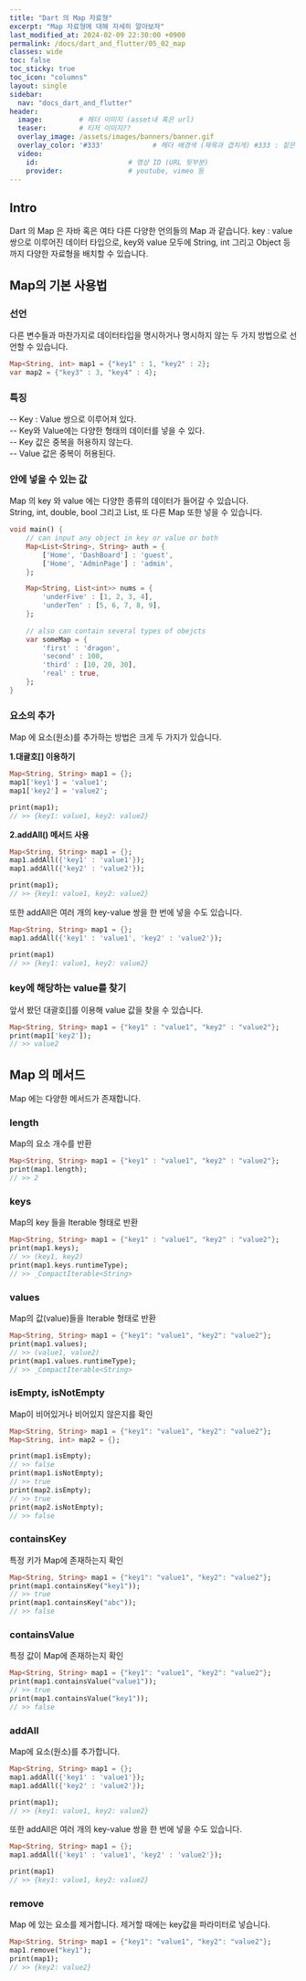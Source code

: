 ```yaml
---
title: "Dart 의 Map 자료형"
excerpt: "Map 자료형에 대해 자세히 알아보자"
last_modified_at: 2024-02-09 22:30:00 +0900
permalink: /docs/dart_and_flutter/05_02_map
classes: wide
toc: false
toc_sticky: true
toc_icon: "columns"
layout: single
sidebar:
  nav: "docs_dart_and_flutter"
header: 
  image:         # 헤더 이미지 (asset내 혹은 url)
  teaser:        # 티저 이미지??
  overlay_image: /assets/images/banners/banner.gif
  overlay_color: '#333'            # 헤더 배경색 (제목과 겹치게) #333 : 짙은 회색 (필수)
  video:
    id:                      # 영상 ID (URL 뒷부분)
    provider:                # youtube, vimeo 등
---
```




## Intro  

Dart 의 Map 은 자바 혹은 여타 다른 다양한 언의들의 Map 과 같습니다. key : value 쌍으로 이루어진 데이터 타입으로, key와 value 모두에 String, int 그리고 Object 등까지 다양한 자료형을 배치할 수 있습니다.  

## Map의 기본 사용법  

### 선언  

다른 변수들과 마찬가지로 데이터타입을 명시하거나 명시하지 않는 두 가지 방법으로 선언할 수 있습니다.  

```dart
Map<String, int> map1 = {"key1" : 1, "key2" : 2};
var map2 = {"key3" : 3, "key4" : 4};
```

### 특징  

-- Key : Value 쌍으로 이루어져 있다.  
-- Key와 Value에는 다양한 형태의 데이터를 넣을 수 있다.  
-- Key 값은 중복을 허용하지 않는다.  
-- Value 값은 중복이 허용된다.  

### 안에 넣을 수 있는 값  

Map 의 key 와 value 에는 다양한 종류의 데이터가 들어갈 수 있습니다.  
String, int, double, bool 그리고 List, 또 다른 Map 또한 넣을 수 있습니다.  

```dart
void main() {
    // can input any object in key or value or both
    Map<List<String>, String> auth = {
        ['Home', 'DashBoard'] : 'guest',
        ['Home', 'AdminPage'] : 'admin',
    };

    Map<String, List<int>> nums = {
        'underFive' : [1, 2, 3, 4],
        'underTen' : [5, 6, 7, 8, 9],
    };
    
    // also can contain several types of obejcts
    var someMap = {
        'first' : 'dragon',
        'second' : 100,
        'third' : [10, 20, 30],
        'real' : true,
    };
}
```

### 요소의 추가    

Map 에 요소(원소)를 추가하는 방법은 크게 두 가지가 있습니다.  

**1.대괄호[] 이용하기**  

```dart
Map<String, String> map1 = {};
map1['key1'] = 'value1';
map1['key2'] = 'value2';

print(map1);
// >> {key1: value1, key2: value2}
```

**2.addAll() 메서드 사용**  

```dart
Map<String, String> map1 = {};
map1.addAll({'key1' : 'value1'});
map1.addAll({'key2' : 'value2'});

print(map1);
// >> {key1: value1, key2: value2}
```

또한 addAll은 여러 개의 key-value 쌍을 한 번에 넣을 수도 있습니다.  

```dart
Map<String, String> map1 = {};
map1.addAll({'key1' : 'value1', 'key2' : 'value2'});

print(map1)
// >> {key1: value1, key2: value2}
```

### key에 해당하는 value를 찾기  

앞서 봤던 대괄호[]를 이용해 value 값을 찾을 수 있습니다.  

```dart
Map<String, String> map1 = {"key1" : "value1", "key2" : "value2"};
print(map1['key2']);
// >> value2
```


## Map 의 메서드  

Map 에는 다양한 메서드가 존재합니다.  

### length  
Map의 요소 개수를 반환  

```dart
Map<String, String> map1 = {"key1" : "value1", "key2" : "value2"};
print(map1.length);
// >> 2
```

### keys  
Map의 key 들을 Iterable 형태로 반환  

```dart
Map<String, String> map1 = {"key1" : "value1", "key2" : "value2"};
print(map1.keys);
// >> (key1, key2)
print(map1.keys.runtimeType);
// >> _CompactIterable<String>
```

### values  
Map의 값(value)들을 Iterable 형태로 반환

```dart
Map<String, String> map1 = {"key1": "value1", "key2": "value2"};
print(map1.values);
// >> (value1, value2)
print(map1.values.runtimeType);
// >> _CompactIterable<String>
```

### isEmpty, isNotEmpty  
Map이 비어있거나 비어있지 않은지를 확인  

```dart
Map<String, String> map1 = {"key1": "value1", "key2": "value2"};
Map<String, int> map2 = {};

print(map1.isEmpty);
// >> false
print(map1.isNotEmpty);
// >> true
print(map2.isEmpty);
// >> true
print(map2.isNotEmpty);
// >> false
```

### containsKey  
특정 키가 Map에 존재하는지 확인  

```dart
Map<String, String> map1 = {"key1": "value1", "key2": "value2"};
print(map1.containsKey("key1"));
// >> true
print(map1.containsKey("abc"));
// >> false
```

### containsValue  
특정 값이 Map에 존재하는지 확인  
```dart
Map<String, String> map1 = {"key1": "value1", "key2": "value2"};
print(map1.containsValue("value1"));
// >> true
print(map1.containsValue("key1"));
// >> false
```

### addAll  
Map에 요소(원소)를 추가합니다.  

```dart
Map<String, String> map1 = {};
map1.addAll({'key1' : 'value1'});
map1.addAll({'key2' : 'value2'});

print(map1);
// >> {key1: value1, key2: value2}
```

또한 addAll은 여러 개의 key-value 쌍을 한 번에 넣을 수도 있습니다.  

```dart
Map<String, String> map1 = {};
map1.addAll({'key1' : 'value1', 'key2' : 'value2'});

print(map1)
// >> {key1: value1, key2: value2}
```

### remove  
Map 에 있는 요소를 제거합니다. 제거할 때에는 key값을 파라미터로 넣습니다.  

```dart
Map<String, String> map1 = {"key1": "value1", "key2": "value2"};
map1.remove("key1");
print(map1);
// >> {key2: value2}
```